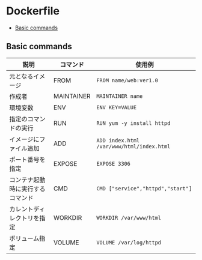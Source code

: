 # Dockerfile

- [Basic commands](#basic-commands)

## Basic commands

|説明|コマンド|使用例|
|---|---|---|
|元となるイメージ|FROM|`FROM name/web:ver1.0`|
|作成者|MAINTAINER|`MAINTAINER name`|
|環境変数|ENV|`ENV KEY=VALUE`|
|指定のコマンドの実行|RUN|`RUN yum -y install httpd`|
|イメージにファイル追加|ADD|`ADD index.html /var/www/html/index.html`|
|ポート番号を指定|EXPOSE|`EXPOSE 3306`|
|コンテナ起動時に実行するコマンド|CMD|`CMD ["service","httpd","start"]`|
|カレントディレクトリを指定|WORKDIR|`WORKDIR /var/www/html`|
|ボリューム指定|VOLUME|`VOLUME /var/log/httpd`|